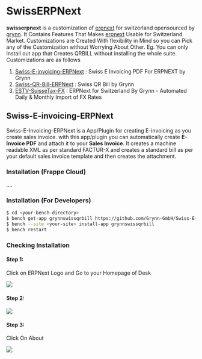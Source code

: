 # SwissERPNext 

**swisserpnext** is a customization of [erpnext](https://erpnext.com/) for switzerland opensourced by [grynn](https://grynn.ch). It Contains Features That Makes [erpnext](https://erpnext.com/) Usable for Switzerland Market. Customizations are Created With flexibility in Mind so you can Pick any of the Customization without Worrying About Other. Eg. You can only Install out app that Creates QRBILL without installing the whole suite. Customizations are as follows

1. [ Swiss-E-invoicing-ERPNext](https://github.com/Grynn-GmbH/Swiss-E-invoicing-ERPNext) : Swiss E Invoicing PDF For ERPNEXT by Grynn
2. [Swiss-QR-Bill-ERPNext](https://github.com/Grynn-GmbH/Swiss-QR-Bill-ERPNext) : Swiss QR Bill by Grynn
3. [ESTV-SuisseTax-FX](https://github.com/Grynn-GmbH/ESTV-SuisseTax-FX) : ERPNext for Switzerland By Grynn - Automated Daily & Monthly Import of FX Rates



## Swiss-E-invoicing-ERPNext

Swiss-E-Invoicing-ERPNext is a App/Plugin for creating E-invoicing as you create sales invoice. with this app/plugin you can automatically create **E-Invoice PDF** and attach it to your **Sales Invoice**. It creates a machine readable XML as per standard FACTUR-X and creates a standard bill as per your default sales invoice template and then creates the attachment.

### Installation (Frappe Cloud) 

....

### Installation (For Developers)

```sh
$ cd <your-bench-directory>
$ bench get-app grynnswissqrbill https://github.com/Grynn-GmbH/Swiss-E-invoicing-ERPNext
$ bench --site <your-site> install-app grynnswissqrbill
$ bench restart
```

### Checking Installation

#### Step 1: 

Click on ERPNext Logo and Go to your Homepage of Desk

![](/home/akash/Desktop/frappe/swisserpnext/assets/step-1-installation.png)

#### Step 2:

![](/home/akash/Desktop/frappe/swisserpnext/assets/step-1-help.png)

#### Step 3: 

Click On About

![](/home/akash/Desktop/frappe/swisserpnext/assets/step-2-about.png)